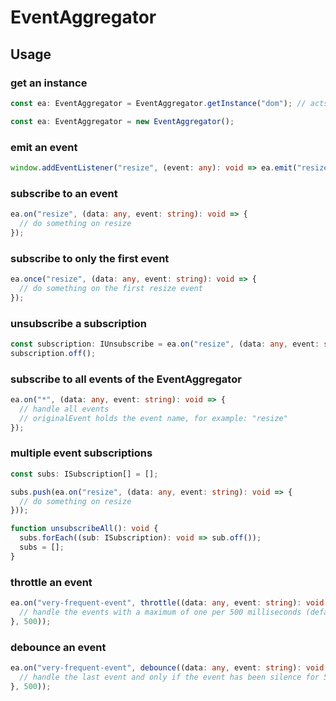 # EventAggregator

## Usage

### get an instance
```typescript
const ea: EventAggregator = EventAggregator.getInstance("dom"); // acts like a Singleton

const ea: EventAggregator = new EventAggregator();
```

### emit an event
```typescript
window.addEventListener("resize", (event: any): void => ea.emit("resize", event));
```

### subscribe to an event
```typescript
ea.on("resize", (data: any, event: string): void => {
  // do something on resize
});
```

### subscribe to only the first event
```typescript
ea.once("resize", (data: any, event: string): void => {
  // do something on the first resize event
});
```

### unsubscribe a subscription
```typescript
const subscription: IUnsubscribe = ea.on("resize", (data: any, event: string): void => {...});
subscription.off();
```

### subscribe to all events of the EventAggregator
```typescript
ea.on("*", (data: any, event: string): void => {
  // handle all events
  // originalEvent holds the event name, for example: "resize"
});
```

### multiple event subscriptions
```typescript
const subs: ISubscription[] = [];

subs.push(ea.on("resize", (data: any, event: string): void => {
  // do something on resize
}));

function unsubscribeAll(): void {
  subs.forEach((sub: ISubscription): void => sub.off());
  subs = [];
}
```

### throttle an event
```typescript
ea.on("very-frequent-event", throttle((data: any, event: string): void => {
  // handle the events with a maximum of one per 500 milliseconds (default threshhold is 100 milliseconds)
}, 500));
```

### debounce an event
```typescript
ea.on("very-frequent-event", debounce((data: any, event: string): void => {
  // handle the last event and only if the event has been silence for 500 milliseconds (default threshhold is 100 milliseconds)
}, 500));
```